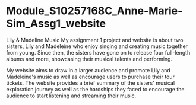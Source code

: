  # Module_S10257168C_Anne-Marie-Sim_Assg1_website
 Lily & Madeline Music
 My assignment 1 project and website is about two sisters, Lily and Madeleine who enjoy singing and creating music together from young. Since then, the sisters have gone on to release four full-length albums and more, showcasing their musical talents and performing. 
 
 My website aims to draw in a larger audience and promote Lily and Madeleine's music as well as encourage users to purchase their tour tickets. The website provides a brief summary of the sisters' musical exploration journey as well as the hardships they faced to encourage the audience to start listening and streaming their music.  